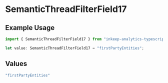 # SemanticThreadFilterField17

## Example Usage

```typescript
import { SemanticThreadFilterField17 } from "inkeep-analytics-typescript/models/components";

let value: SemanticThreadFilterField17 = "firstPartyEntities";
```

## Values

```typescript
"firstPartyEntities"
```